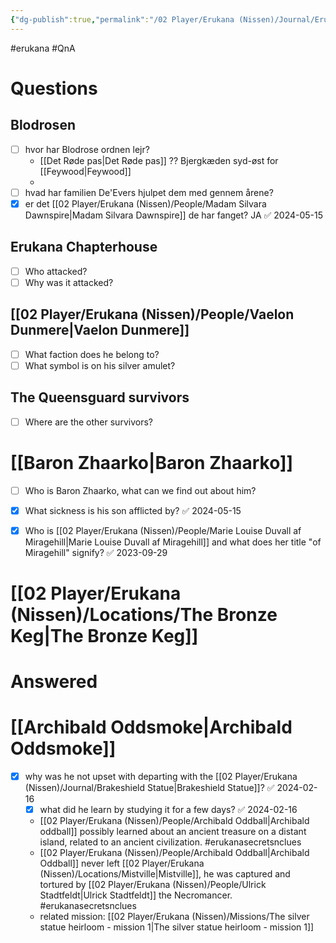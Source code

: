 ```yaml
---
{"dg-publish":true,"permalink":"/02 Player/Erukana (Nissen)/Journal/Erukana Quests and Questions/"}
---
```


#erukana #QnA 

# Questions
## Blodrosen 
- [ ] hvor har Blodrose ordnen lejr?
	- [[Det Røde pas\|Det Røde pas]] ?? Bjergkæden syd-øst for [[Feywood\|Feywood]]
	- 
- [ ] hvad har familien De'Evers hjulpet dem med gennem årene?
- [x] er det [[02 Player/Erukana (Nissen)/People/Madam Silvara Dawnspire\|Madam Silvara Dawnspire]]  de har fanget? JA ✅ 2024-05-15
## Erukana Chapterhouse
- [ ] Who attacked?
- [ ] Why was it attacked?

## [[02 Player/Erukana (Nissen)/People/Vaelon Dunmere\|Vaelon Dunmere]] 
- [ ] What faction does he belong to?
- [ ] What symbol is on his silver amulet?

## The Queensguard survivors 
- [ ] Where are the other survivors?

# [[Baron Zhaarko\|Baron Zhaarko]] 
- [ ] Who is Baron Zhaarko, what can we find out about him?
- [x] What sickness is his son afflicted by? ✅ 2024-05-15
- [x] Who is [[02 Player/Erukana (Nissen)/People/Marie Louise Duvall af Miragehill\|Marie Louise Duvall af Miragehill]]  and what does her title "of Miragehill" signify? ✅ 2023-09-29


# [[02 Player/Erukana (Nissen)/Locations/The Bronze Keg\|The Bronze Keg]] 

# Answered
# [[Archibald Oddsmoke\|Archibald Oddsmoke]] 
- [x] why was he not upset with departing with the [[02 Player/Erukana (Nissen)/Journal/Brakeshield Statue\|Brakeshield Statue]]? ✅ 2024-02-16
	- [x] what did he learn by studying it for a few days? ✅ 2024-02-16
	- [[02 Player/Erukana (Nissen)/People/Archibald Oddball\|Archibald oddball]] possibly learned about an ancient treasure on a distant island, related to an ancient civilization. #erukanasecretsnclues 
	- [[02 Player/Erukana (Nissen)/People/Archibald Oddball\|Archibald Oddball]] never left [[02 Player/Erukana (Nissen)/Locations/Mistville\|Mistville]], he was captured and tortured by [[02 Player/Erukana (Nissen)/People/Ulrick Stadtfeldt\|Ulrick Stadtfeldt]] the Necromancer. #erukanasecretsnclues 
	- related mission: [[02 Player/Erukana (Nissen)/Missions/The silver statue heirloom - mission 1\|The silver statue heirloom - mission 1]] 